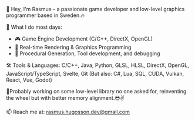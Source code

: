 👋 Hey, I'm Rasmus – a passionate game developer and low-level graphics programmer based in Sweden.🔥

🧠 What I do most days:
- 🎮 Game Engine Development (C/C++, DirectX, OpenGL)
- 🎨 Real-time Rendering & Graphics Programming
- 🧱 Procedural Generation, Tool development, and debugging

🛠️ Tools & Languages:
C/C++, Java, Python, GLSL, HLSL, DirectX, OpenGL, JavaScript/TypeScript, Svelte, Git
(But also: C#, Lua, SQL, CUDA, Vulkan, React, Vue, Godot)

🐢Probably working on some low-level library no one asked for, reinventing the wheel but with better memory alignment.😎✌️

📫 Reach me at: [rasmus.hugosson.dev@gmail.com](mailto:rasmus.hugosson.dev@gmail.com)
<!---
rasmushugosson/rasmushugosson is a ✨ special ✨ repository because its `README.md` (this file) appears on your GitHub profile.
You can click the Preview link to take a look at your changes.
--->
